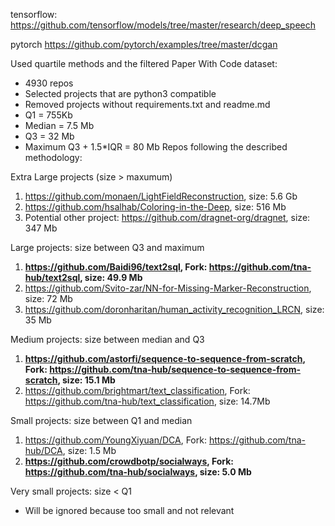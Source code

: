 tensorflow: https://github.com/tensorflow/models/tree/master/research/deep_speech 

pytorch https://github.com/pytorch/examples/tree/master/dcgan

Used quartile methods and the filtered Paper With Code dataset:
  - 4930 repos
  - Selected projects that are python3 compatible
  - Removed projects without requirements.txt and readme.md
  - Q1 = 755Kb
  - Median = 7.5 Mb
  - Q3 = 32 Mb
  - Maximum Q3 + 1.5*IQR = 80 Mb
Repos following the described methodology:

Extra Large projects (size > maxumum)
  1) https://github.com/monaen/LightFieldReconstruction, size: 5.6 Gb
  2) https://github.com/hsalhab/Coloring-in-the-Deep, size: 516 Mb
  3) Potential other project: https://github.com/dragnet-org/dragnet, size: 347 Mb
  
Large projects: size between Q3 and maximum
  1) __https://github.com/Baidi96/text2sql, Fork: https://github.com/tna-hub/text2sql, size: 49.9 Mb__
  2) https://github.com/Svito-zar/NN-for-Missing-Marker-Reconstruction, size: 72 Mb
  3) https://github.com/doronharitan/human_activity_recognition_LRCN, size: 35 Mb
  
Medium projects: size between median and Q3
  1) __https://github.com/astorfi/sequence-to-sequence-from-scratch, Fork: https://github.com/tna-hub/sequence-to-sequence-from-scratch, size: 15.1 Mb__
  2) https://github.com/brightmart/text_classification, Fork: https://github.com/tna-hub/text_classification, size: 14.7Mb
  
Small projects: size between Q1 and median
  1) https://github.com/YoungXiyuan/DCA, Fork: https://github.com/tna-hub/DCA, size: 1.5 Mb
  2) __https://github.com/crowdbotp/socialways, Fork: https://github.com/tna-hub/socialways, size: 5.0 Mb__

Very small projects: size < Q1
  - Will be ignored because too small and not relevant
